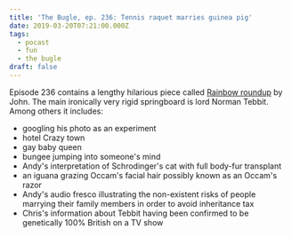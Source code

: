 ```yaml
---
title: 'The Bugle, ep. 236: Tennis raquet marries guinea pig'
date: 2019-03-20T07:21:00.000Z
tags:
  - pocast
  - fun
  - the bugle
draft: false
---
```

Episode 236 contains a lengthy hilarious piece called [Rainbow roundup](https://soundcloud.com/the-bugle/bugle-236-tennis-racquet#t=6:14) by John. The main ironically very rigid springboard is lord Norman Tebbit. Among others it includes:

- googling his photo as an experiment
- hotel Crazy town
- gay baby queen
- bungee jumping into someone's mind
- Andy's interpretation of Schrodinger's cat with full body-fur transplant
- an iguana grazing Occam's facial hair possibly known as an Occam's razor
- Andy's audio fresco illustrating the non-existent risks of people marrying their family members in order to avoid inheritance tax
- Chris's information about Tebbit having been confirmed to be genetically 100% British on a TV show

